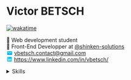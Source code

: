 # Victor BETSCH

[![wakatime](https://wakatime.com/badge/user/4db1a817-6b34-49c5-b631-763a3c316a45.svg)](https://wakatime.com/@4db1a817-6b34-49c5-b631-763a3c316a45)

🏫 Web development student<br>
🥷 Front-End Developper at [@shinken-solutions](https://github.com/shinken-solutions)<br>
<img src="img/email.svg" height="10px" style="padding: 0 2px;"> vbetsch.contact@gmail.com<br>
<img src="img/linkedin.svg" height="12px" style="padding: 0 2px;"> https://www.linkedin.com/in/vbetsch/<br>

<details>
<summary>Skills</summary>
<br>

![HTML5](https://img.shields.io/badge/html5-%23E34F26.svg?style=for-the-badge&logo=html5&logoColor=white)
![CSS3](https://img.shields.io/badge/css3-%231572B6.svg?style=for-the-badge&logo=css3&logoColor=white)
![SASS](https://img.shields.io/badge/SASS-hotpink.svg?style=for-the-badge&logo=SASS&logoColor=white)

![JavaScript](https://img.shields.io/badge/javascript-%23323330.svg?style=for-the-badge&logo=javascript&logoColor=%23F7DF1E)
![NodeJS](https://img.shields.io/badge/node.js-6DA55F?style=for-the-badge&logo=node.js&logoColor=white)
![ESLint](https://img.shields.io/badge/ESLint-4B3263?style=for-the-badge&logo=eslint&logoColor=white)
![Jest](https://img.shields.io/badge/-jest-%23C21325?style=for-the-badge&logo=jest&logoColor=white)
![TypeScript](https://img.shields.io/badge/typescript-%23007ACC.svg?style=for-the-badge&logo=typescript&logoColor=white)
![Express.js](https://img.shields.io/badge/express.js-%23404d59.svg?style=for-the-badge&logo=express&logoColor=%2361DAFB)
![React](https://img.shields.io/badge/react-%2320232a.svg?style=for-the-badge&logo=react&logoColor=%2361DAFB)
![Next JS](https://img.shields.io/badge/Next-black?style=for-the-badge&logo=next.js&logoColor=white)
![MUI](https://img.shields.io/badge/MUI-%230081CB.svg?style=for-the-badge&logo=mui&logoColor=white)
![Vue.js](https://img.shields.io/badge/vuejs-%2335495e.svg?style=for-the-badge&logo=vuedotjs&logoColor=%234FC08D)
![Angular.js](https://img.shields.io/badge/angular.js-%23E23237.svg?style=for-the-badge&logo=angularjs&logoColor=white)
![NestJS](https://img.shields.io/badge/nestjs-%23E0234E.svg?style=for-the-badge&logo=nestjs&logoColor=white)
![Electron.js](https://img.shields.io/badge/Electron-191970?style=for-the-badge&logo=Electron&logoColor=white)

![Python](https://img.shields.io/badge/python-3670A0?style=for-the-badge&logo=python&logoColor=ffdd54)
![Django](https://img.shields.io/badge/django-%23092E20.svg?style=for-the-badge&logo=django&logoColor=white)

![PHP](https://img.shields.io/badge/php-%23777BB4.svg?style=for-the-badge&logo=php&logoColor=white)
![Symfony](https://img.shields.io/badge/symfony-%23000000.svg?style=for-the-badge&logo=symfony&logoColor=white)

![C#](https://img.shields.io/badge/c%23-%23239120.svg?style=for-the-badge&logo=csharp&logoColor=white)
![Kotlin](https://img.shields.io/badge/kotlin-%237F52FF.svg?style=for-the-badge&logo=kotlin&logoColor=white)

![CircleCI](https://img.shields.io/badge/circle%20ci-%23161616.svg?style=for-the-badge&logo=circleci&logoColor=white)
![GitLab CI](https://img.shields.io/badge/gitlab%20ci-%23181717.svg?style=for-the-badge&logo=gitlab&logoColor=white)
![Docker](https://img.shields.io/badge/docker-%230db7ed.svg?style=for-the-badge&logo=docker&logoColor=white)
![Kubernetes](https://img.shields.io/badge/kubernetes-%23326ce5.svg?style=for-the-badge&logo=kubernetes&logoColor=white)
![Vercel](https://img.shields.io/badge/vercel-%23000000.svg?style=for-the-badge&logo=vercel&logoColor=white)
![Ansible](https://img.shields.io/badge/ansible-%231A1918.svg?style=for-the-badge&logo=ansible&logoColor=white)

![MySQL](https://img.shields.io/badge/mysql-4479A1.svg?style=for-the-badge&logo=mysql&logoColor=white)
![MariaDB](https://img.shields.io/badge/MariaDB-003545?style=for-the-badge&logo=mariadb&logoColor=white)
![Postgres](https://img.shields.io/badge/postgres-%23316192.svg?style=for-the-badge&logo=postgresql&logoColor=white)
![MongoDB](https://img.shields.io/badge/MongoDB-%234ea94b.svg?style=for-the-badge&logo=mongodb&logoColor=white)
![Redis](https://img.shields.io/badge/redis-%23DD0031.svg?style=for-the-badge&logo=redis&logoColor=white)

![Shell Script](https://img.shields.io/badge/shell_script-%23121011.svg?style=for-the-badge&logo=gnu-bash&logoColor=white)
![Red Hat](https://img.shields.io/badge/Red%20Hat-EE0000?style=for-the-badge&logo=redhat&logoColor=white)
![Cent OS](https://img.shields.io/badge/cent%20os-002260?style=for-the-badge&logo=centos&logoColor=F0F0F0)
![Rocky Linux](https://img.shields.io/badge/-Rocky%20Linux-%2310B981?style=for-the-badge&logo=rockylinux&logoColor=white)
![Debian](https://img.shields.io/badge/Debian-D70A53?style=for-the-badge&logo=debian&logoColor=white)
![Ubuntu](https://img.shields.io/badge/Ubuntu-E95420?style=for-the-badge&logo=ubuntu&logoColor=white)
![Arch](https://img.shields.io/badge/Arch%20Linux-1793D1?logo=arch-linux&logoColor=fff&style=for-the-badge)

</details>
